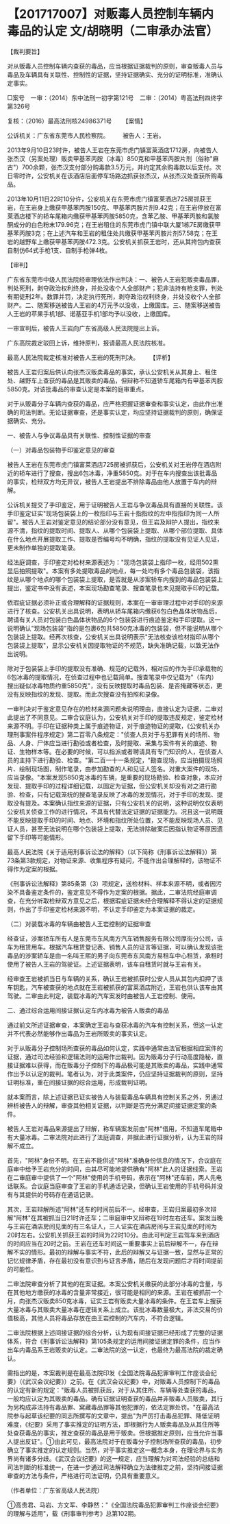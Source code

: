 # 【201717007】对贩毒人员控制车辆内毒品的认定 文/胡晓明（二审承办法官）

【裁判要旨】

对从贩毒人员控制车辆内查获的毒品，应当根据证据裁判的原则，审查贩毒人员与毒品及车辆具有关联性、控制性的证据，坚持证据确实、充分的证明标准，准确认定事实。

□案号　一审：（2014）东中法刑一初字第121号　二审：（2014）粤高法刑四终字第326号

复核：（2016）最高法刑核24986371号 　　【案情】

公诉机关：广东省东莞市人民检察院。 　　被告人：王岩。

2013年9月10日23时许，被告人王岩在东莞市虎门镇富莱酒店1712房，向被告人张杰汉（另案处理）贩卖甲基苯丙胺（冰毒）850克和甲基苯丙胺片剂（俗称"麻古"）700余颗，张杰汉支付部分购毒款3.5万元，并约定其余购毒款以后支付。次日零时许，公安机关在该酒店后面停车场路边抓获张杰汉，从张杰汉处查获所购毒品。

2013年10月11日22时10分许，公安机关在东莞市虎门镇富莱酒店725房抓获王岩，在王岩身上缴获甲基苯丙胺150克、甲基苯丙胺片剂9.42克；在王岩停放在富莱酒店楼下的轿车尾箱内缴获甲基苯丙胺5850克，含苯乙胺、甲基苯丙胺和氯胺酮成分的白色粉末179.96克；在王岩租住的东莞市虎门镇中联大厦1栋7E房缴获甲基苯丙胺3克；在上述汽车和王岩的租住处共缴获甲基苯丙胺片剂57.58克；在王岩的越野车上缴获甲基苯丙胺472.3克。公安机关抓获王岩时，还从其挎包内查获自制仿64式手枪1支、自制手枪弹4枚。

【审判】

广东省东莞市中级人民法院经审理依法作出判决：一、被告人王岩犯贩卖毒品罪，判处死刑，剥夺政治权利终身，并处没收个人全部财产；犯非法持有枪支罪，判处有期徒刑2年。数罪并罚，决定执行死刑，剥夺政治权利终身，并处没收个人全部财产。二、随案移送被告人王岩的4万元予以没收，上缴国库。三、随案移送被告人王岩的苹果手机1部、诺基亚手机1部均予以没收，上缴国库。

一审宣判后，被告人王岩向广东省高级人民法院提出上诉。

广东高院裁定驳回上诉，维持原判，报请最高人民法院核准。

最高人民法院裁定核准对被告人王岩的死刑判决。 　　【评析】

被告人王岩归案后供认向张杰汉贩卖毒品的事实，承认公安机关从其身上、租住处、越野车上查获的毒品是其贩卖的毒品，但辩称不知道轿车尾箱内有甲基苯丙胺5850克。对该批毒品的审查认定是本案的庭审重点。

对于从贩毒分子车辆内查获的毒品，应严格把握证据审查和事实认定，由此作出准确的司法判断。无论证据审查，还是事实认定，均应坚持证据裁判的原则，确保证据确实、充分。

一、被告人与争议毒品具有关联性、控制性证据的审查

（一）对毒品包装物手印鉴定意见的审查

被告人王岩在东莞市虎门镇富莱酒店725房被抓获后，公安机关对王岩停在酒店附近的轿车进行了搜查，搜出6包冰毒，净重5850克。对于在车内搜查出该批毒品的事实，检辩双方均无异议，被告人王岩提出不排除毒品由他人放置于车内的辩解。

公诉机关提交了手印鉴定，用于证明被告人王岩与争议毒品具有直接的关联性。该手印鉴定证实"现场包装袋上的一枚指印与王岩十指指纹的左中指指印为同一人所留"。被告人王岩对鉴定意见的结论部分没有意见，但王岩及辩护人提出，指纹来源不清，指纹的提取时间、提取人、从哪个包装袋上提取、从哪个部位提取、具体在什么地点开展提取工作、提取是否编号均不明确，指纹的提取没有见证人见证，更未制作单独的提取笔录。

经法庭调查，手印鉴定对检材来源表述为："现场包装袋上指印一枚，经用502熏显后拍照提取"。本案有多处提取毒品的地点，每一处均有多个毒品包装袋，该指纹是从哪个地点的哪个包装袋上提取，是否就是从涉案轿车内搜到的毒品包装袋上提出，鉴定书中没有表述，本案现场勘查笔录、搜查笔录也未见提取手印的记载。

依瑕疵证据必须补正或合理解释的证据规则，本案在一审审理过程中对手印的来源进行了核查。公安机关出具说明，表明从轿车尾箱内缴获6包白色晶体状物品后，聘请有关人员对包装白色晶体状物品的6个包装袋进行痕迹鉴定和手印提取。这一说明确认"现场包装袋"指的是包裹6包共5850克冰毒的包装袋，但不能说明从哪个包装袋上提取。经再次核查，公安机关出具说明表示"无法核查该检材指印从哪个包装袋上提取"，显示公安机关因提取物证的不规范，缺失准确记载，以致无法作出说明。

除对于包装袋上手印的提取没有准确、规范的记载外，相对应的作为手印承载物的6包冰毒的提取情况，在侦查过程中也记载简单。搜查笔录中仅记载为"（车内）搜出疑似冰毒物质约重5850克"，没有反映提取时毒品包装、是否掩藏等状态，更没有反映指纹的发现、提取。而此次搜查没有拍照和录像。

一审判决对于鉴定意见存在的检材来源问题未说明理由，直接认定为证据，二审对此提出了不同意见。二审合议庭认为，公安机关对手印的提取违反规定，鉴定检材来源不明。手印在证据种类上属于痕迹物证，对于痕迹物证的提取，《公安机关办理刑事案件程序规定》第二百零八条规定："侦查人员对于与犯罪有关的场所、物品、人身、尸体应当进行勘验或者检查，及时提取、采集与案件有关的痕迹、物证、生物样本等。在必要的时候，可以指派或者聘请具有专门知识的人，在侦查人员的主持下进行勘验、检查。"第二百一十一条规定，"勘查现场，应当拍摄现场照片、绘制现场图，制作笔录，由参加勘查的人和见证人签名。对重大案件的现场，应当录像。"本案发现5850克冰毒的车辆，是重要的现场勘验、检查对象，本应对发现、提取手印的过程详细记载，以固定为证据，但公安机关却没有对之进行勘验、检查，只有记载笼统的搜查笔录反映了冰毒的发现情况，对于手印的发现、提取没有提及。本案确认指纹来源的证据，只有公安机关的说明，这种说明仅仅表明公安机关侦查工作的进行情况，不具有代替法定证据的证据能力。况且这一说明既不能反映提取手印的时间、地点、环境和指纹所处位置，又不能反映现场人员、见证人员，甚至无法说明在哪个包装袋上提取，无法排除破案后因指认物证等原因遗留下手印等可能情形。

最高人民法院《关于适用刑事诉讼法的解释》（以下简称《刑事诉讼法解释》）第73条第3款规定，对物证来源、收集程序有疑问，不能作出合理解释的，该物证不得作为定案的根据。

《刑事诉讼法解释》第85条第（3）项规定，送检材料、样本来源不明，或者因污染不具备鉴定条件的，鉴定意见不得作为定案的根据。据此，二审法院经庭审调查，在充分听取检辩双方意见之后，根据瑕疵证据未经合理解释不得认定的证据规则，作出了手印鉴定检材来源不明，不认定手印鉴定为本案证据的裁定。

（二）对装载冰毒的车辆由被告人王岩控制的证据审查

经查证，涉案轿车所有人是东莞市东风南方汽车销售服务有限公司厚街分公司，该车为租赁用车。根据汽车租赁登记表、销售人员的证言等证据，可以确认发现该批毒品的涉案轿车是由一名叫王熙的男子向东莞市东风南方易租车中心租赁，承租时使用了被告人王岩的驾驶证。上述证据表明，该车自租赁时就与王岩有关。

经审查王岩被抓当日与车辆的关系，确认王岩被抓获时公安人员从其包内扣押了该车钥匙，汽车被查获的地点就在王岩被抓获的富莱酒店附近，王岩也供认该车由其驾驶。二审由此判定，装载冰毒的汽车案发时由被告人王岩控制、使用。

二、通过综合运用间接证据认定车内冰毒为被告人贩卖的毒品

通过前文所述证据审查，本案确定王岩与查获冰毒的汽车有控制关系，但这一认定并不代表必然能够作出毒品为王岩所贩卖的事实认定。

对于从贩毒分子控制场所查获的毒品如何认定，实践中通常由法官根据相应案件的证据，通过司法经验和逻辑法则的运用作出裁判。因为贩毒分子行动高度隐秘，直接证据难以获得，而在贩毒分子控制下的毒品极可能是其贩卖的毒品，实践中通常作出予以认定的裁判。笔者认为，对于此类案件，仍应坚持证据裁判的原则，坚持证明标准，重在间接证据的综合运用，形成裁判证明。

就本案而言，除上述证据已证实被告人与装载毒品车辆具有控制关系之外，另通过辨析被告人的辩解，审查其他相关证据，以判断是否充分满足间接证据定案的条件。

被告人王岩对毒品来源提出了辩解，称车辆案发前由"阿林"借用，不知道车尾箱中有大量冰毒。二审法院对此进行了法庭调查，并据此进行证据分析，认为王岩的辩解不成立。

首先，"阿林"身份不明。在王岩不能供述"阿林"准确身份信息的情况下，合议庭在庭审中给予王岩充分的时间，由其尽可能地提供确有"阿林"此人的证据线索。王岩在二审庭审中提供了一个"阿林"使用的手机号码，表示在"阿林"还车前，两人先电话联系。合议庭当庭审查了王岩的手机通话记录，但确认王岩使用的手机号码并没有与其提供的号码存在通话记录。

其次，王岩辩解所述"阿林"还车的时间前后不一。经审查，王岩归案最初多次辩解"阿林"在其被抓当日21时许还车；二审庭审中又辩称在19时左右还车。案发当晚与王岩在酒店房间见面的有三名证人，三人证实在酒店房间与王岩见面的时间为20时左右。公安机关抓获王岩的时间为22时10分。由此可判定王岩驾车来到酒店的时间应当在20时之前。王岩在还车时间这一重要事实上前后辩解不一，存在辩解不实的情形。最初的辩解与事实不符，此后的辩解又与证据一致，显然与正常的记忆规律矛盾，存在最初没有意识到与证言矛盾，随后在发现问题后才将时间提前的可能性。

二审法院审查分析了其他的在案证据。本案公安机关缴获的此部分冰毒的含量，与在其他地方缴获的冰毒的含量非常接近，很可能是相同的来源。王岩在被抓前一个月，向张杰汉贩卖850克冰毒，证实王岩有贩卖大量冰毒的条件。在王岩车上搜获大量冰毒与其贩卖大量冰毒在逻辑关系上成立。该批冰毒数量极大，非法交易的价值极高，其他人员将毒品存放在由王岩控制的汽车内，不符合逻辑。

二审法院根据上述间接证据的综合分析，认为现有间接证据已经形成了完整的证据体系，符合《刑事诉讼法解释》第105条规定的运用间接证据定罪的条件，应当作出车内毒品系王岩贩卖的认定。二审法院的这一认定，也最终为最高法院的裁定确认。

需指出的是，本案裁判是在最高法院印发《全国法院毒品犯罪审判工作座谈会纪要》（《武汉会议纪要》）之前。在《武汉会议纪要》中，对贩毒人员控制下的毒品的认定有新的规定："贩毒人员被抓获后，对于从其住所、车辆等处查获的毒品，一般均应认定为其贩卖的毒品。确有证据证明查获的毒品并非贩毒人员贩卖，其行为另构成非法持有毒品罪、窝藏毒品罪等其他犯罪的，依法定罪处罚。"在最高法院参与起草该纪要的同志所撰写的文章中，提出"为严厉打击毒品犯罪、降低证明难度，《纪要》采用了事实推定的证明方法，即根据行为人贩卖毒品及从其住所等处查获毒品的事实，推定查获的毒品是用于贩卖。但根据推定原则，应当允许当事人提出反证"。①由此可见，最高法院对于在贩毒分子控制场所查获的毒品，初步确立了事实推定的认定规则。当然，对于事实推定这一概念本身，在理论界与实务界尚有诸多分歧。《武汉会议纪要》的这一规定，应当理解为对司法经验的总结和司法判断的标准统一，在进一步通过司法解释确立为法律推定之前，坚持间接证据审查的方法与条件，严格进行司法证明，仍具有重要意义。

（作者单位：广东省高级人民法院）

①高贵君、马岩、方文军、李静然："《全国法院毒品犯罪审判工作座谈会纪要》的理解与适用"，载《刑事审判参考》总第102期。